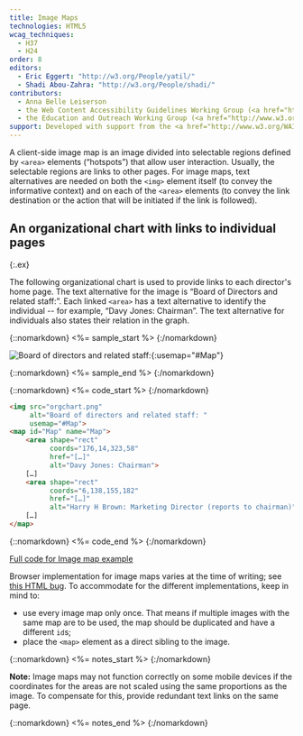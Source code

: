 ```yaml
---
title: Image Maps
technologies: HTML5
wcag_techniques:
  - H37
  - H24
order: 8
editors:
  - Eric Eggert: "http://w3.org/People/yatil/"
  - Shadi Abou-Zahra: "http://w3.org/People/shadi/"
contributors:
  - Anna Belle Leiserson
  - the Web Content Accessibility Guidelines Working Group (<a href="http://www.w3.org/WAI/GL/">WCAG WG</a>)
  - the Education and Outreach Working Group (<a href="http://www.w3.org/WAI/EO/">EOWG</a>)
support: Developed with support from the <a href="http://www.w3.org/WAI/ACT/">WAI-ACT project</a>, co-funded by the <strong>European Commission <abbr title="Information Society Technologies">IST</abbr> Programme</strong>.
---
```


A client-side image map is an image divided into selectable regions defined by `<area>` elements (“hotspots”) that allow user interaction. Usually, the selectable regions are links to other pages. For image maps, text alternatives are needed on both the `<img>` element itself (to convey the informative context) and on each of the `<area>` elements (to convey the link destination or the action that will be initiated if the link is followed).

## An organizational chart with links to individual pages
{:.ex}

The following organizational chart is used to provide links to each director's home page. The text alternative for the image is “Board of Directors and related staff:”. Each linked `<area>` has a text alternative to identify the individual -- for example, “Davy Jones: Chairman”. The text alternative for individuals also states their relation in the graph.

{::nomarkdown}
<%= sample_start %>
{:/nomarkdown}

![Board of directors and related staff: ](orgchart.png){:usemap="#Map"}

<map name="Map" id="Map">
	<area shape="rect" coords="176,14,323,58" href="../res/beyond" alt="Davy Jones: Chairman">
	<area shape="rect" coords="81,75,226,114" href="../res/beyond" alt="Carole Brewster: Company Secretary">
	<area shape="rect" coords="6,138,155,182" href="../res/beyond" alt="Harry H Brown: Marketing Director (reports to chairman)">
	<area shape="rect" coords="175,138,323,182" href="../res/beyond" alt="Paula Holbein: Sales Director (reports to chairman)">
	<area shape="rect" coords="345,136,496,186" href="../res/beyond" alt="Hugh Howard: Finance Director (reports to chairman)">
</map>

{::nomarkdown}
<%= sample_end %>
{:/nomarkdown}

{::nomarkdown}
<%= code_start %>
{:/nomarkdown}

~~~ html
<img src="orgchart.png"
     alt="Board of directors and related staff: "
     usemap="#Map">
<map id="Map" name="Map">
	<area shape="rect"
	      coords="176,14,323,58"
	      href="[…]"
	      alt="Davy Jones: Chairman">
	[…]
	<area shape="rect"
	      coords="6,138,155,182"
	      href="[…]"
	      alt="Harry H Brown: Marketing Director (reports to chairman)">
	[…]
</map>
~~~

{::nomarkdown}
<%= code_end %>
{:/nomarkdown}

[Full code for Image map example](examples/imagemap.html)

Browser implementation for image maps varies at the time of writing; see [this HTML bug](https://lists.w3.org/Archives/Public/public-html-bugzilla/2015Jan/0020.html). To accommodate for the different implementations, keep in mind to:

* use every image map only once. That means if multiple images with the same map are to be used, the map should be duplicated and have a different `id`s;
* place the `<map>` element as a direct sibling to the image.

{::nomarkdown}
<%= notes_start %>
{:/nomarkdown}

**Note:** Image maps may not function correctly on some mobile devices if the coordinates for the areas are not scaled using the same proportions as the image. To compensate for this, provide redundant text links on the same page.

{::nomarkdown}
<%= notes_end %>
{:/nomarkdown}
